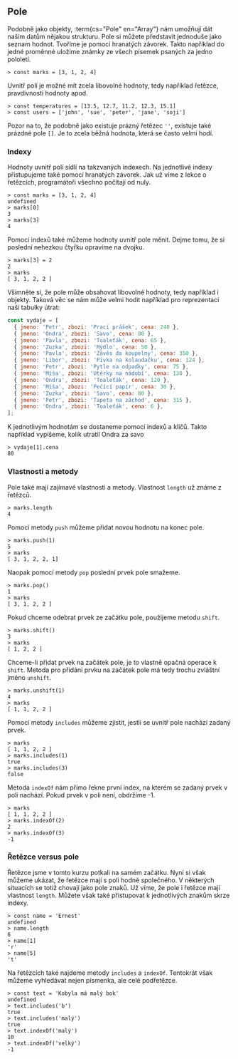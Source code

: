 ## Pole

Podobně jako objekty, :term{cs="Pole" en="Array"} nám umožňují dát našim datům nějakou strukturu. Pole si můžete představit jednoduše jako seznam hodnot. Tvoříme je pomocí hranatých závorek. Takto například do jedné proměnné uložíme známky ze všech písemek psaných za jedno pololetí.

```jscon
> const marks = [3, 1, 2, 4]
```

Uvnitř polí je možné mít zcela libovolné hodnoty, tedy například řetězce, pravdivností hodnoty apod.

```jscon
> const temperatures = [13.5, 12.7, 11.2, 12.3, 15.1]
> const users = ['john', 'sue', 'peter', 'jane', 'soji']
```

Pozor na to, že podobně jako existuje prázný řetězec `''`, existuje také prázdné pole `[]`. Je to zcela běžná hodnota, která se často velmi hodí.

### Indexy

Hodnoty uvnitř polí sídlí na takzvaných indexech. Na jednotlivé indexy přistupujeme také pomocí hranatých závorek. Jak už víme z lekce o řetězcích, programátoři všechno počítají od nuly.

```jscon
> const marks = [3, 1, 2, 4]
undefined
> marks[0]
3
> marks[3]
4
```

Pomocí indexů také můžeme hodnoty uvnitř pole měnit. Dejme tomu, že si poslední nehezkou čtyřku opravíme na dvojku.

```jscon
> marks[3] = 2
2
> marks
[ 3, 1, 2, 2 ]
```

Všimněte si, že pole může obsahovat libovolné hodnoty, tedy například i objekty. Taková věc se nám může velmi hodit například pro reprezentaci naší tabulky útrat:

```js
const vydaje = [
  { jmeno: 'Petr', zbozi: 'Prací prášek', cena: 240 },
  { jmeno: 'Ondra', zbozi: 'Savo', cena: 80 },
  { jmeno: 'Pavla', zbozi: 'Toaleťák', cena: 65 },
  { jmeno: 'Zuzka', zbozi: 'Mýdlo', cena: 50 },
  { jmeno: 'Pavla', zbozi: 'Závěs do koupelny', cena: 350 },
  { jmeno: 'Libor', zbozi: 'Pivka na kolaudačku', cena: 124 },
  { jmeno: 'Petr', zbozi: 'Pytle na odpadky', cena: 75 },
  { jmeno: 'Míša', zbozi: 'Utěrky na nádobí', cena: 130 },
  { jmeno: 'Ondra', zbozi: 'Toaleťák', cena: 120 },
  { jmeno: 'Míša', zbozi: 'Pečící papír', cena: 30 },
  { jmeno: 'Zuzka', zbozi: 'Savo', cena: 80 },
  { jmeno: 'Petr', zbozi: 'Tapeta na záchod', cena: 315 },
  { jmeno: 'Ondra', zbozi: 'Toaleťák', cena: 6 },
];
```

K jednotlivým hodnotám se dostaneme pomocí indexů a klíčů. Takto například vypíšeme, kolik utratil Ondra za savo

```jscon
> vydaje[1].cena
80
```

### Vlastnosti a metody

Pole také mají zajímavé vlastnosti a metody. Vlastnost `length` už známe z řetězců.

```jscon
> marks.length
4
```

Pomocí metody `push` můžeme přidat novou hodnotu na konec pole.

```jscon
> marks.push(1)
5
> marks
[ 3, 1, 2, 2, 1]
```

Naopak pomocí metody `pop` poslední prvek pole smažeme.

```jscon
> marks.pop()
1
> marks
[ 3, 1, 2, 2 ]
```

Pokud chceme odebrat prvek ze začátku pole, použijeme metodu `shift`.

```jscon
> marks.shift()
3
> marks
[ 1, 2, 2 ]
```

Chceme-li přidat prvek na začátek pole, je to vlastně opačná operace k `shift`. Metoda pro přidání prvku na začátek pole má tedy trochu zvláštní jméno `unshift`.

```jscon
> marks.unshift(1)
4
> marks
[ 1, 1, 2, 2 ]
```

Pomocí metody `includes` můžeme zjistit, jestli se uvnitř pole nachází zadaný prvek.

```jscon
> marks
[ 1, 1, 2, 2 ]
> marks.includes(1)
true
> marks.includes(3)
false
```

Metoda `indexOf` nám přímo řekne první index, na kterém se zadaný prvek v poli nachází. Pokud prvek v poli není, obdržíme -1.

```jscon
> marks
[ 1, 1, 2, 2 ]
> marks.indexOf(2)
2
> marks.indexOf(3)
-1
```

### Řetězce versus pole

Řetězce jsme v tomto kurzu potkali na samém začátku. Nyní si však můžeme ukázat, že řetězce mají s poli hodně společného. V některých situacích se totiž chovají jako pole znaků. Už víme, že pole i řetězce mají vlastnost `length`. Můžete však také přistupovat k jednotlivých znakům skrze indexy.

```jscon
> const name = 'Ernest'
undefined
> name.length
6
> name[1]
'r'
> name[5]
't'
```

Na řetězcích také najdeme metody `includes` a `indexOf`. Tentokrát však můžeme vyhledávat nejen písmenka, ale celé podřetězce.

```jscon
> const text = 'Kobyla má malý bok'
undefined
> text.includes('b')
true
> text.includes('malý')
true
> text.indexOf('malý')
10
> text.indexOf('velký')
-1
```
